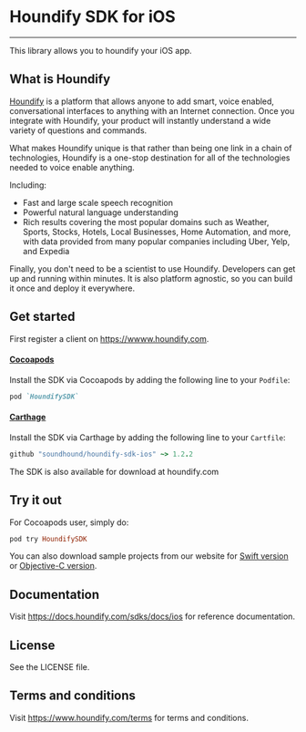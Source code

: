 # Houndify SDK for iOS
---
This library allows you to houndify your iOS app.

## What is Houndify

[Houndify](https://www.houndify.com) is a platform that allows anyone to add smart, voice enabled, conversational interfaces to anything with an Internet connection. Once you integrate with Houndify, your product will instantly understand a wide variety of questions and commands.

What makes Houndify unique is that rather than being one link in a chain of technologies, Houndify is a one-stop destination for all of the technologies needed to voice enable anything.

Including:

* Fast and large scale speech recognition
* Powerful natural language understanding
* Rich results covering the most popular domains such as Weather, Sports, Stocks, Hotels, Local Businesses, Home Automation, and more, with data provided from many popular companies including Uber, Yelp, and Expedia

Finally, you don't need to be a scientist to use Houndify. Developers can get up and running within minutes. It is also platform agnostic, so you can build it once and deploy it everywhere.

## Get started
First register a client on https://wwww.houndify.com. <br>

#### [Cocoapods](https://cocoapods.org)<br>
Install the SDK via Cocoapods by adding the following line to your `Podfile`:
```ruby
pod `HoundifySDK`
```

#### [Carthage](https://github.com/Carthage/Carthage)

Install the SDK via Carthage by adding the following line to your `Cartfile`:
```ruby
github "soundhound/houndify-sdk-ios" ~> 1.2.2
```

The SDK is also available for download at houndify.com

## Try it out
For Cocoapods user, simply do:
```ruby
pod try HoundifySDK
```

You can also download sample projects from our website for [Swift version](https://static.houndify.com/sdks/ios/v1.2.2/HoundSDK-Sample-Swift-1.2.2_17.zip) or [Objective-C version](https://static.houndify.com/sdks/ios/v1.2.2/HoundSDK-Sample-ObjC-1.2.2_17.zip).

## Documentation
Visit https://docs.houndify.com/sdks/docs/ios for reference documentation.

## License
See the LICENSE file.

## Terms and conditions

Visit https://www.houndify.com/terms for terms and conditions.
